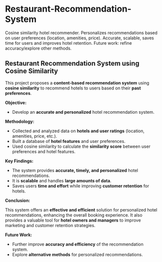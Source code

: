 # Restaurant-Recommendation-System
Cosine similarity hotel recommender. Personalizes recommendations based on user preferences (location, amenities, price). Accurate, scalable, saves time for users and improves hotel retention. Future work: refine accuracy/explore other methods.
## Restaurant Recommendation System using Cosine Similarity

This project proposes a **content-based recommendation system** using **cosine similarity** to recommend hotels to users based on their **past preferences**.

**Objective:**

* Develop an **accurate and personalized** hotel recommendation system.

**Methodology:**

* Collected and analyzed data on **hotels and user ratings** (location, amenities, price, etc.).
* Built a database of **hotel features** and user preferences.
* Used cosine similarity to calculate the **similarity score** between user preferences and hotel features.

**Key Findings:**

* The system provides **accurate, timely, and personalized** hotel recommendations.
* It is **scalable** and handles **large amounts of data**.
* Saves users **time and effort** while improving **customer retention** for hotels.

**Conclusion:**

This system offers an **effective and efficient** solution for personalized hotel recommendations, enhancing the overall booking experience. It also provides a valuable tool for **hotel owners and managers** to improve marketing and customer retention strategies.

**Future Work:**

* Further improve **accuracy and efficiency** of the recommendation system.
* Explore **alternative methods** for personalized recommendations.

